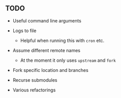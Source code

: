 ## TODO

- Useful command line arguments

- Logs to file

	- Helpful when running this with `cron` etc.

- Assume different remote names

	- At the moment it only uses `upstream` and `fork`
	
- Fork specific location and branches

- Recurse submodules

- Various refactorings
